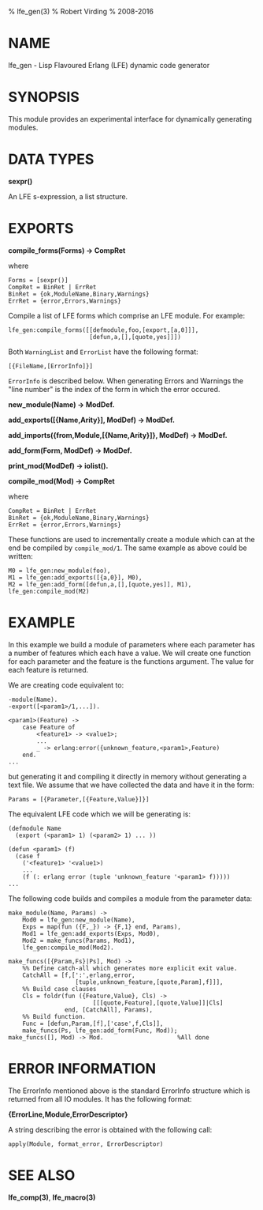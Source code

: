 % lfe_gen(3)
% Robert Virding
% 2008-2016


# NAME

lfe_gen - Lisp Flavoured Erlang (LFE) dynamic code generator


# SYNOPSIS

This module provides an experimental interface for dynamically generating
modules.


# DATA TYPES

**sexpr()**

An LFE s-expression, a list structure.


# EXPORTS

**compile_forms(Forms) -> CompRet**

where

```
Forms = [sexpr()]
CompRet = BinRet | ErrRet
BinRet = {ok,ModuleName,Binary,Warnings}
ErrRet = {error,Errors,Warnings}
```

Compile a list of LFE forms which comprise an LFE module. For
example:

```
lfe_gen:compile_forms([[defmodule,foo,[export,[a,0]]],
                       [defun,a,[],[quote,yes]]])
```

Both ``WarningList`` and ``ErrorList`` have the following format:

```
[{FileName,[ErrorInfo]}]
```

``ErrorInfo`` is described below. When generating Errors and
Warnings the "line number" is the index of the form in which
the error occured.

**new_module(Name) -> ModDef.**

**add_exports([{Name,Arity}], ModDef) -> ModDef.**

**add_imports({from,Module,[{Name,Arity}]}, ModDef) -> ModDef.**

**add_form(Form, ModDef) -> ModDef.**

**print_mod(ModDef) -> iolist().**

**compile_mod(Mod) -> CompRet**

where

```
CompRet = BinRet | ErrRet
BinRet = {ok,ModuleName,Binary,Warnings}
ErrRet = {error,Errors,Warnings}
```

These functions are used to incrementally create a module
which can at the end be compiled by ``compile_mod/1``. The same
example as above could be written:

```
M0 = lfe_gen:new_module(foo),
M1 = lfe_gen:add_exports([{a,0}], M0),
M2 = lfe_gen:add_form([defun,a,[],[quote,yes]], M1),
lfe_gen:compile_mod(M2)
```


# EXAMPLE

In this example we build a module of parameters where each
parameter has a number of features which each have a value. We
will create one function for each parameter and the feature is
the functions argument. The value for each feature is
returned.

We are creating code equivalent to:

```
-module(Name).
-export([<param1>/1,...]).

<param1>(Feature) ->
    case Feature of
        <feature1> -> <value1>;
        ...
        _ -> erlang:error({unknown_feature,<param1>,Feature)
    end.
...
```

but generating it and compiling it directly in memory without
generating a text file. We assume that we have collected the
data and have it in the form:

```
Params = [{Parameter,[{Feature,Value}]}]
```

The equivalent LFE code which we will be generating is:

```
(defmodule Name
  (export (<param1> 1) (<param2> 1) ... ))

(defun <param1> (f)
  (case f
    ('<feature1> '<value1>)
    ...
    (f (: erlang error (tuple 'unknown_feature '<param1> f)))))
...
```

The following code builds and compiles a module from the
parameter data:

```
make_module(Name, Params) ->
    Mod0 = lfe_gen:new_module(Name),
    Exps = map(fun ({F,_}) -> {F,1} end, Params),
    Mod1 = lfe_gen:add_exports(Exps, Mod0),
    Mod2 = make_funcs(Params, Mod1),
    lfe_gen:compile_mod(Mod2).

make_funcs([{Param,Fs}|Ps], Mod) ->
    %% Define catch-all which generates more explicit exit value.
    CatchAll = [f,[':',erlang,error,
                   [tuple,unknown_feature,[quote,Param],f]]],
    %% Build case clauses
    Cls = foldr(fun ({Feature,Value}, Cls) ->
                        [[[quote,Feature],[quote,Value]]|Cls]
                end, [CatchAll], Params),
    %% Build function.
    Func = [defun,Param,[f],['case',f,Cls]],
    make_funcs(Ps, lfe_gen:add_form(Func, Mod));
make_funcs([], Mod) -> Mod.                     %All done
```


# ERROR INFORMATION

The ErrorInfo mentioned above is the standard ErrorInfo
structure which is returned from all IO modules. It has the
following format:


**{ErrorLine,Module,ErrorDescriptor}**

A string describing the error is obtained with the following call:

```
apply(Module, format_error, ErrorDescriptor)
```


# SEE ALSO

**lfe_comp(3)**, **lfe_macro(3)**
